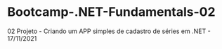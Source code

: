 # Bootcamp-.NET-Fundamentals-02
02 Projeto - Criando um APP simples de cadastro de séries em .NET - 17/11/2021
